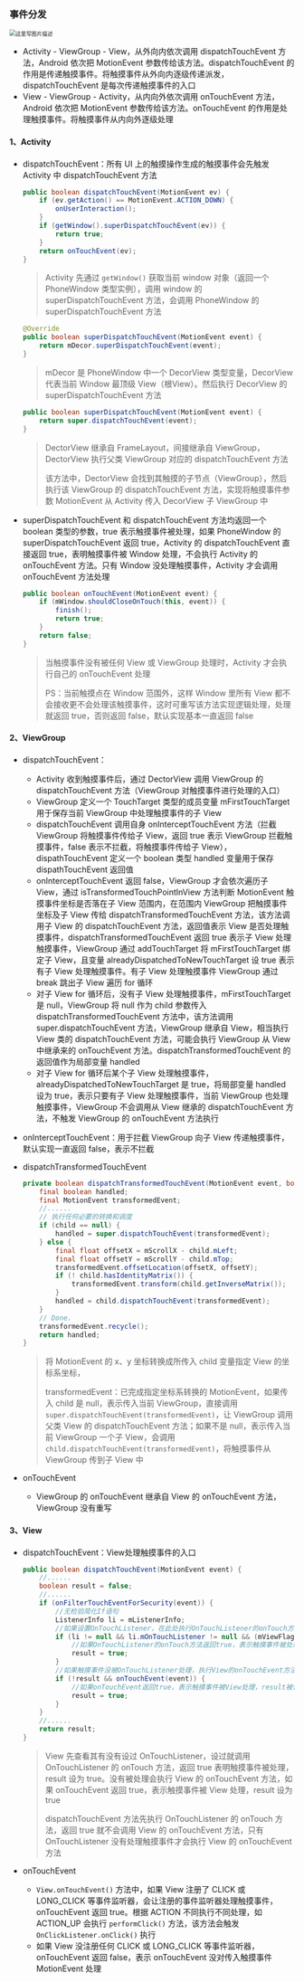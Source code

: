### 事件分发

<img src="https://img-blog.csdn.net/20151219223049372" alt="这里写图片描述" style="zoom:67%;" />

- Activity - ViewGroup - View，从外向内依次调用 dispatchTouchEvent 方法，Android 依次把 MotionEvent 参数传给该方法。dispatchTouchEvent 的作用是传递触摸事件。将触摸事件从外向内逐级传递派发，dispatchTouchEvent 是每次传递触摸事件的入口
- View - ViewGroup - Activity，从内向外依次调用 onTouchEvent 方法，Android 依次把 MotionEvent 参数传给该方法。onTouchEvent 的作用是处理触摸事件。将触摸事件从内向外逐级处理

#### 1、Activity

- dispatchTouchEvent：所有 UI 上的触摸操作生成的触摸事件会先触发 Activity 中 dispatchTouchEvent 方法

  ```java
  public boolean dispatchTouchEvent(MotionEvent ev) {
      if (ev.getAction() == MotionEvent.ACTION_DOWN) {
          onUserInteraction();
      }
      if (getWindow().superDispatchTouchEvent(ev)) {
          return true;
      }
      return onTouchEvent(ev);
  }
  ```

  > Activity 先通过 `getWindow()` 获取当前 window 对象（返回一个 PhoneWindow 类型实例），调用 window 的 superDispatchTouchEvent 方法，会调用 PhoneWindow 的 superDispatchTouchEvent 方法

  ```java
  @Override
  public boolean superDispatchTouchEvent(MotionEvent event) {
      return mDecor.superDispatchTouchEvent(event);
  }
  ```

  > mDecor 是 PhoneWindow 中一个 DecorView 类型变量，DecorView 代表当前 Window 最顶级 View（根View）。然后执行 DecorView 的 superDispatchTouchEvent 方法

  ```java
  public boolean superDispatchTouchEvent(MotionEvent event) {
      return super.dispatchTouchEvent(event);
  }
  ```

  > DectorView 继承自 FrameLayout，间接继承自 ViewGroup，DectorView 执行父类 ViewGroup 对应的 dispatchTouchEvent 方法
  >
  > 该方法中，DectorView 会找到其触摸的子节点（ViewGroup），然后执行该 ViewGroup 的 dispatchTouchEvent 方法，实现将触摸事件参数 MotionEvent 从 Activity 传入 DecorView 子 ViewGroup 中

- superDispatchTouchEvent 和 dispatchTouchEvent 方法均返回一个 boolean 类型的参数，true 表示触摸事件被处理，如果 PhoneWindow 的 superDispatchTouchEvent 返回 true，Activity 的 dispatchTouchEvent 直接返回 true，表明触摸事件被 Window 处理，不会执行 Activity 的 onTouchEvent 方法。只有 Window 没处理触摸事件，Activity 才会调用 onTouchEvent 方法处理

  ```java
  public boolean onTouchEvent(MotionEvent event) {
      if (mWindow.shouldCloseOnTouch(this, event)) {
          finish();
          return true;
      }
      return false;
  }
  ```

  > 当触摸事件没有被任何 View 或 ViewGroup 处理时，Activity 才会执行自己的 onTouchEvent 处理
  >
  > PS：当前触摸点在 Window 范围外，这样 Window 里所有 View 都不会接收更不会处理该触摸事件，这时可重写该方法实现逻辑处理，处理就返回 true，否则返回 false，默认实现基本一直返回 false

#### 2、ViewGroup

- dispatchTouchEvent：

  - Activity 收到触摸事件后，通过 DectorView 调用 ViewGroup 的 dispatchTouchEvent 方法（ViewGroup 对触摸事件进行处理的入口）
  - ViewGroup 定义一个 TouchTarget 类型的成员变量 mFirstTouchTarget 用于保存当前 ViewGroup 中处理触摸事件的子 View
  - dispatchTouchEvent 调用自身 onInterceptTouchEvent 方法（拦截 ViewGroup 将触摸事件传给子 View，返回 true 表示 ViewGroup 拦截触摸事件，false 表示不拦截，将触摸事件传给子 View），dispathTouchEvent 定义一个 boolean 类型 handled 变量用于保存 dispathTouchEvent 返回值
  - onInterceptTouchEvent 返回 false，ViewGroup 才会依次遍历子 View，通过 isTransformedTouchPointInView 方法判断 MotionEvent 触摸事件坐标是否落在子 View 范围内，在范围内 ViewGroup 把触摸事件坐标及子 View 传给 dispatchTransformedTouchEvent 方法，该方法调用子 View 的 dispatchTouchEvent 方法，返回值表示 View 是否处理触摸事件，dispatchTransformedTouchEvent 返回 true 表示子 View 处理触摸事件，ViewGroup 通过 addTouchTarget 将 mFirstTouchTarget 绑定子 View，且变量 alreadyDispatchedToNewTouchTarget 设 true 表示有子 View 处理触摸事件。有子 View 处理触摸事件 ViewGroup 通过 break 跳出子 View 遍历 for 循环
  - 对子 View for 循环后，没有子 View 处理触摸事件，mFirstTouchTarget 是 null，ViewGroup 将 null 作为 child 参数传入 dispatchTransformedTouchEvent 方法中，该方法调用 super.dispatchTouchEvent 方法，ViewGroup 继承自 View，相当执行 View 类的 dispatchTouchEvent 方法，可能会执行 ViewGroup 从 View 中继承来的 onTouchEvent 方法。dispatchTransformedTouchEvent 的返回值作为局部变量 handled
  - 对子 View for 循环后某个子 View 处理触摸事件，alreadyDispatchedToNewTouchTarget 是 true，将局部变量 handled 设为 true，表示只要有子 View 处理触摸事件，当前 ViewGroup 也处理触摸事件，ViewGroup 不会调用从 View 继承的 dispatchTouchEvent 方法，不触发 ViewGroup 的 onTouchEvent 方法执行

- onInterceptTouchEvent：用于拦截 ViewGroup 向子 View 传递触摸事件，默认实现一直返回 false，表示不拦截

- dispatchTransformedTouchEvent

  ```java
  private boolean dispatchTransformedTouchEvent(MotionEvent event, boolean cancel,View child, int desiredPointerIdBits){
      final boolean handled;
      final MotionEvent transformedEvent;
      //......        
      // 执行任何必要的转换和调度
      if (child == null) {
          handled = super.dispatchTouchEvent(transformedEvent);
      } else {
          final float offsetX = mScrollX - child.mLeft;
          final float offsetY = mScrollY - child.mTop;
          transformedEvent.offsetLocation(offsetX, offsetY);
          if (! child.hasIdentityMatrix()) {
              transformedEvent.transform(child.getInverseMatrix());
          }
          handled = child.dispatchTouchEvent(transformedEvent);
      }
      // Done.
      transformedEvent.recycle();
      return handled;
  }
  ```
  > 将 MotionEvent 的 x、y 坐标转换成所传入 child 变量指定 View 的坐标系坐标，
  >
  > transformedEvent：已完成指定坐标系转换的 MotionEvent，如果传入 child 是 null，表示传入当前 ViewGroup，直接调用 `super.dispatchTouchEvent(transformedEvent)`，让 ViewGroup 调用父类 View 的 dispatchTouchEvent 方法；如果不是 null，表示传入当前 ViewGroup 一个子 View，会调用 `child.dispatchTouchEvent(transformedEvent)`，将触摸事件从 ViewGroup 传到子 View 中

- onTouchEvent
  - ViewGroup 的 onTouchEvent 继承自 View 的 onTouchEvent 方法，ViewGroup 没有重写

#### 3、View

- dispatchTouchEvent：View处理触摸事件的入口

  ```java
  public boolean dispatchTouchEvent(MotionEvent event) {
      //......
      boolean result = false;
      //......
      if (onFilterTouchEventForSecurity(event)) {
          //无检验简化If语句
          ListenerInfo li = mListenerInfo;
          //如果设置OnTouchListener，在此处执行OnTouchListener的onTouch方法
          if (li != null && li.mOnTouchListener != null && (mViewFlags & ENABLED_MASK) == ENABLED && li.mOnTouchListener.onTouch(this, event)) {
              //如果OnTouchListener的onTouch方法返回true，表示触摸事件被处理，result会设为true
              result = true;
          }
          //如果触摸事件没被OnTouchListener处理，执行View的onTouchEvent方法
          if (!result && onTouchEvent(event)) {
              //如果onTouchEvent返回true，表示触摸事件被View处理，result被设为true
              result = true;
          }
      }
      //......
      return result;
  }
  ```
  > View 先查看其有没有设过 OnTouchListener，设过就调用 OnTouchListener 的 onTouch 方法，返回 true 表明触摸事件被处理，result 设为 true。没有被处理会执行 View 的 onTouchEvent 方法，如果 onTouchEvent 返回 true，表示触摸事件被 View 处理，result 设为 true
  >
  > dispatchTouchEvent 方法先执行 OnTouchListener 的 onTouch 方法，返回 true 就不会调用 View 的 onTouchEvent 方法，只有 OnTouchListener 没有处理触摸事件才会执行 View 的 onTouchEvent 方法

- onTouchEvent

  - `View.onTouchEvent()` 方法中，如果 View 注册了 CLICK 或 LONG_CLICK 等事件监听器，会让注册的事件监听器处理触摸事件，onTouchEvent 返回 true。根据 ACTION 不同执行不同处理，如 ACTION_UP 会执行 `performClick()` 方法，该方法会触发 `OnClickListener.onClick()` 执行
  - 如果 View 没注册任何 CLICK 或 LONG_CLICK 等事件监听器，onTouchEvent 返回 false，表示 onTouchEvent 没对传入触摸事件 MotionEvent 处理